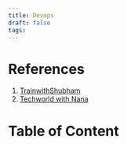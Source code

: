 ```yaml
---
title: Devops
draft: false
tags:
---
```

# References
1. [TrainwithShubham](https://www.youtube.com/@TrainWithShubham)
2. [Techworld with Nana](https://www.youtube.com/@TechWorldwithNana)
# Table of Content
